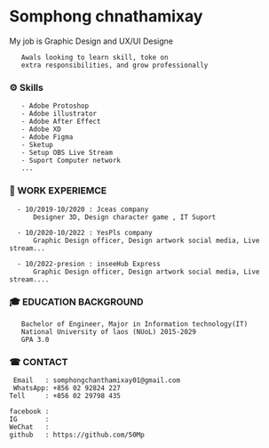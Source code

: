 
# Somphong chnathamixay
My job is Graphic Design and UX/UI Designe

       Awals looking to learn skill, toke on
       extra responsibilities, and grow professionally
### ⚙️ Skills
       - Adobe Protoshop              
       - Adobe illustrator              
       - Adobe After Effect            
       - Adobe XD
       - Adobe Figma  
       - Sketup 
       - Setup OBS Live Stream
       - Suport Computer network
       ...
       
### 💼 WORK EXPERIEMCE 
      - 10/2019-10/2020 : Jceas company   
          Designer 3D, Design character game , IT Suport
    
      - 10/2020-10/2022 : YesPls company  
          Graphic Design officer, Design artwork social media, Live stream...
              
      - 10/2022-presion : inseeHub Express
          Graphic Design officer, Design artwork social media, Live stream....
### 🎓 EDUCATION BACKGROUND
       Bachelor of Engineer, Major in Information technology(IT)
       National University of laos (NUoL) 2015-2029
       GPA 3.0
       
### ☎ CONTACT
     Email   : somphongchanthamixay01@gmail.com
     WhatsApp: +856 02 92824 227
    Tell     : +856 02 29798 435

    facebook :
    IG       :
    WeChat   :
    github   : https://github.com/50Mp
    

<!--
**50Mp/50Mp** is a ✨ _special_ ✨ repository because its `README.md` (this file) appears on your GitHub profile.

Here are some ideas to get you started:

- 🔭 I’m currently working on ...
- 🌱 I’m currently learning ...
- 👯 I’m looking to collaborate on ...
- 🤔 I’m looking for help with ...
- 💬 Ask me about ...
- 📫 How to reach me: ...
- 😄 Pronouns: ...
- ⚡ Fun fact: ...
-->

